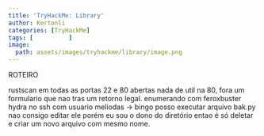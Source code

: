 ```yaml
---
title: 'TryHackMe: Library'
author: Kertonli
categories: [TryHackMe]
tags: [          ]
image:
  path: assets/images/tryhackme/library/image.png
---
```


ROTEIRO

rustscan em todas as portas
22 e 80 abertas
nada de util na 80, fora um formulario que nao tras um retorno legal.
enumerando com feroxbuster
hydra no ssh com usuario meliodas -> bingo
posso executar arquivo bak.py
nao consigo editar ele porém eu sou o dono do diretório entao é só deletar e criar um novo arquivo com mesmo nome.